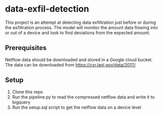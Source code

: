 # data-exfil-detection

This project is an attempt at detecting data exfiltration just before or during the exfiltration process. The model will monitor the amount data flowing into or out of a device and look to find deviations from the expected amount.

## Prerequisites

Netflow data should be downloaded and stored in a Google cloud bucket. The data can be downloaded from https://csr.lanl.gov/data/2017/.

## Setup

1. Clone this repo
2. Run the pipeline.py to read the compressed netflow data and write it to bigquery
3. Run the setup.sql script to get the netflow data on a device level
